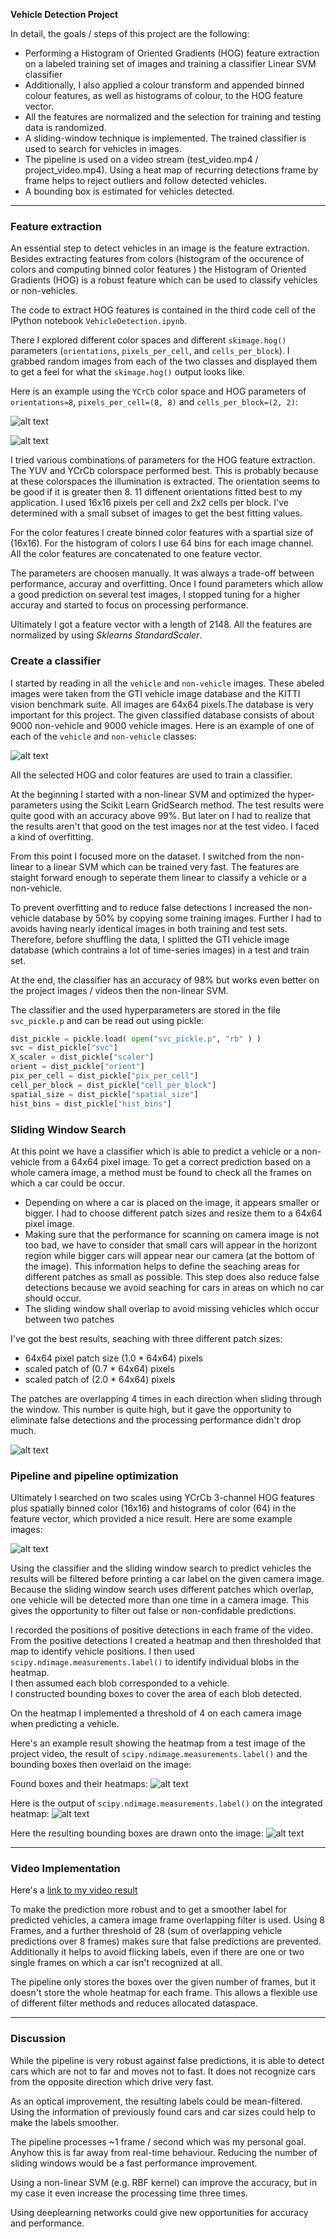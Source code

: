**Vehicle Detection Project**

In detail, the goals / steps of this project are the following:

* Performing a Histogram of Oriented Gradients (HOG) feature extraction on a labeled training set of images and training a classifier Linear SVM classifier
* Additionally, I also applied a colour transform and appended binned colour features, as well as histograms of colour, to the HOG feature vector. 
* All the features are normalized and the selection for training and testing data is randomized.
* A sliding-window technique is implemented. The trained classifier is used to search for vehicles in images.
* The pipeline is used on a video stream (test_video.mp4 / project_video.mp4). Using a heat map of recurring detections frame by frame helps to reject outliers and follow detected vehicles.
* A bounding box is estimated for vehicles detected.

[//]: # (Image References)
[image1]: ./output_images/car_not_car.png
[image2_1]: ./output_images/HOG_example_non_vehicle.jpg
[image2_2]: ./output_images/HOG_example_vehicle.jpg
[image3]: ./output_images/sliding_windows.png
[image4]: ./output_images/sliding_window.jpg
[image5]: ./output_images/bboxes_and_heat.png
[image6]: ./output_images/labels_map.png
[image7]: ./output_images/output_bboxes.png
[video1]: ./output_video/project_video.mp4


---

### Feature extraction

An essential step to detect vehicles in an image is the feature extraction. Besides extracting features from colors (histogram of the occurence of colors and computing binned color features ) the Histogram of Oriented Gradients (HOG) is a robust feature which can be used to classify vehicles or non-vehicles.

The code to extract HOG features is contained in the third code cell of the IPython notebook `VehicleDetection.ipynb`.  

There I explored different color spaces and different `skimage.hog()` parameters (`orientations`, `pixels_per_cell`, and `cells_per_block`).  I grabbed random images from each of the two classes and displayed them to get a feel for what the `skimage.hog()` output looks like.

Here is an example using the `YCrCb` color space and HOG parameters of `orientations=8`, `pixels_per_cell=(8, 8)` and `cells_per_block=(2, 2)`:


![alt text][image2_1]

![alt text][image2_2]

I tried various combinations of parameters for the HOG feature extraction. 
The YUV and YCrCb colorspace performed best. This is probably because at these colorspaces the illumination is extracted.
The orientation seems to be good if it is greater then 8. 11 diffenent orientations fitted best to my application.
I used 16x16 pixels per cell and 2x2 cells per block. I've determined with a small subset of images to get the best fitting values.

For the color features I create binned color features with a spartial size of (16x16). For the histogram of colors I use 64 bins for each image channel. All the color features are concatenated to one feature vector.

The parameters are choosen manually. It was always a trade-off between performance, accuray and overfitting. Once I found parameters which allow a good prediction on several test images, I stopped tuning for a higher accuray and started to focus on processing performance.

Ultimately I got a feature vector with a length of 2148. All the features are normalized by using *Sklearns StandardScaler*.


### Create a classifier

I started by reading in all the `vehicle` and `non-vehicle` images. These abeled images were taken from the GTI vehicle image database and the KITTI vision benchmark suite. All images are 64x64 pixels.The database is very important for this project. The given classified database consists of about 9000 non-vehicle and 9000 vehicle images.  Here is an example of one of each of the `vehicle` and `non-vehicle` classes:

![alt text][image1]



All the selected HOG and color features are used to train a classifier.

At the beginning I started with a non-linear SVM and optimized the hyper-parameters using the Scikit Learn GridSearch method.
The test results were quite good with an accuracy above 99%. But later on I had to realize that the results aren't that good on the test images nor at the test video. I faced a kind of overfitting.

From this point I focused more on the dataset. I switched from the non-linear to a linear SVM which can be trained very fast. The features are staight forward enough to seperate them linear to classify a vehicle or a non-vehicle.

To prevent overfitting and to reduce false detections I increased the non-vehicle database by 50% by copying some training images. Further I had to  avoids having nearly identical images in both training and test sets. Therefore, before shuffling the data, I splitted the GTI vehicle image database (which contrains a lot of time-series images) in a test and train set. 

At the end, the classifier has an accuracy of 98% but works even better on the project images / videos then the non-linear SVM.

The classifier and the used hyperparameters are stored in the file `svc_pickle.p` and can be read out using pickle:

```python
dist_pickle = pickle.load( open("svc_pickle.p", "rb" ) )
svc = dist_pickle["svc"]
X_scaler = dist_pickle["scaler"]
orient = dist_pickle["orient"]
pix_per_cell = dist_pickle["pix_per_cell"]
cell_per_block = dist_pickle["cell_per_block"]
spatial_size = dist_pickle["spatial_size"]
hist_bins = dist_pickle["hist_bins"]
```


### Sliding Window Search

At this point we have a classifier which is able to predict a vehicle or a non-vehicle from a 64x64 pixel image. To get a correct prediction based on a whole camera image, a method must be found to check all the frames on which a car could be occur.
- Depending on where a car is placed on the image, it appears smaller or bigger. I had to choose different patch sizes and resize them to a 64x64 pixel image.
- Making sure that the performance for scanning on camera image is not too bad, we have to consider that small cars will appear in the horizont region while bigger cars will appear near our camera (at the bottom of the image). This information helps to define the seaching areas for different patches as small as possible. This step does also reduce false detections because we avoid seaching for cars in areas on which no car should occur.
- The sliding window shall overlap to avoid missing vehicles which occur between two patches

I've got the best results, seaching with three different patch sizes: 
- 64x64 pixel patch size (1.0 * 64x64) pixels
- scaled patch of (0.7 * 64x64) pixels
- scaled patch of (2.0 * 64x64) pixels

The patches are overlapping 4 times in each direction when sliding through the window. This number is quite high, but it gave the opportunity to eliminate false detections and the processing performance didn't drop much.


![alt text][image3]

### Pipeline and pipeline optimization

Ultimately I searched on two scales using YCrCb 3-channel HOG features plus spatially binned color (16x16) and histograms of color (64) in the feature vector, which provided a nice result.  Here are some example images:

![alt text][image4]

Using the classifier and the sliding window search to predict vehicles the results will be filtered before printing a car label on the given camera image.
Because the sliding window search uses different patches which overlap, one vehicle will be detected more than one time in a camera image. This gives the opportunity to filter out false or non-confidable predictions. 

I recorded the positions of positive detections in each frame of the video.  From the positive detections I created a heatmap and then thresholded that map to identify vehicle positions. 
I then used `scipy.ndimage.measurements.label()` to identify individual blobs in the heatmap.  
I then assumed each blob corresponded to a vehicle.  
I constructed bounding boxes to cover the area of each blob detected.  

On the heatmap I implemented a threshold of 4 on each camera image when predicting a vehicle.

Here's an example result showing the heatmap from a test image of the project video, the result of `scipy.ndimage.measurements.label()` and the bounding boxes then overlaid on the image:

Found boxes and their heatmaps:
![alt text][image5]

Here is the output of `scipy.ndimage.measurements.label()` on the integrated heatmap:
![alt text][image6]

Here the resulting bounding boxes are drawn onto the image:
![alt text][image7]



---

### Video Implementation

Here's a [link to my video result](./project_video.mp4)

To make the prediction more robust and to get a smoother label for predicted vehicles, a camera image frame overlapping filter is used. Using 8 Frames, and a further threshold of 28 (sum of overlapping vehicle predictions over 8 frames) makes sure that false predictions are prevented. Additionally it helps to avoid flicking labels, even if there are one or two single frames on which a car isn't recognized at all.

The pipeline only stores the boxes over the given number of frames, but it doesn't store the whole heatmap for each frame. This allows a flexible use of different filter methods and reduces allocated dataspace.


---

### Discussion

While the pipeline is very robust against false predictions, it is able to detect cars which are not to far and moves not to fast. It does not recognize cars from the opposite direction which drive very fast.

As an optical improvement, the resulting labels could be mean-filtered. Using the information of previously found cars and car sizes could help to make the labels smoother.

The pipeline processes ~1 frame / second which was my personal goal. Anyhow this is far away from real-time behaviour. Reducing the number of sliding windows would be a fast performance improvement.

Using a non-linear SVM (e.g. RBF kernel) can improve the accuracy, but in my case it even increase the processing time three times.

Using deeplearning networks could give new opportunities for accuracy and performance.


